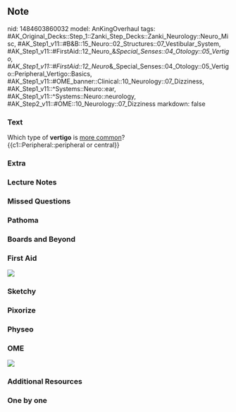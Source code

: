 ## Note
nid: 1484603860032
model: AnKingOverhaul
tags: #AK_Original_Decks::Step_1::Zanki_Step_Decks::Zanki_Neurology::Neuro_Misc, #AK_Step1_v11::#B&B::15_Neuro::02_Structures::07_Vestibular_System, #AK_Step1_v11::#FirstAid::12_Neuro_&_Special_Senses::04_Otology::05_Vertigo, #AK_Step1_v11::#FirstAid::12_Neuro_&_Special_Senses::04_Otology::05_Vertigo::Peripheral_Vertigo::Basics, #AK_Step1_v11::#OME_banner::Clinical::10_Neurology::07_Dizziness, #AK_Step1_v11::^Systems::Neuro::ear, #AK_Step1_v11::^Systems::Neuro::neurology, #AK_Step2_v11::#OME::10_Neurology::07_Dizziness
markdown: false

### Text
<div>
  Which type of <b>vertigo</b> is <u>more common</u>?
</div>
<div>
  {{c1::Peripheral::peripheral or central}}
</div>

### Extra


### Lecture Notes


### Missed Questions


### Pathoma


### Boards and Beyond


### First Aid
<img src="tmpr3nLmq.png">

### Sketchy


### Pixorize


### Physeo


### OME
<div class="ome-widget">
  <a href=
  "https://onlinemeded.org/spa/neurology/dizziness/acquire?ref=anki">
  <img src="_OME_AnkiFlashcards_Lesson_2.png"></a>
</div>

### Additional Resources


### One by one

